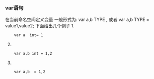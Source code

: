 ### **var语句**
在当前命名空间定义变量
一般形式为: var a,b TYPE  , 或者  var a,b TYPE = value1,value2;
下面给出几个例子
1.
~~~
	var a  int= 1
~~~
2.
~~~
	var a,b int = 1,2
~~~

3.
~~~
	var a,b  = 1,2
~~~
 
 







